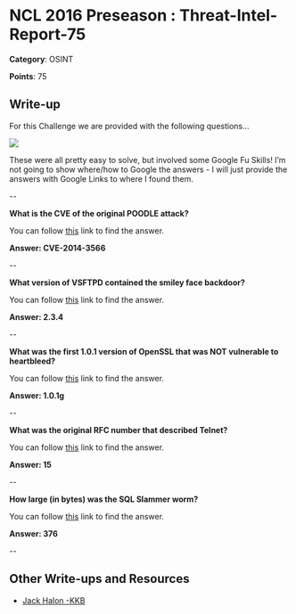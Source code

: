 # NCL 2016 Preseason : Threat-Intel-Report-75

__Category__: OSINT

__Points__: 75

## Write-up

For this Challenge we are provided with the following questions...

<a href="https://raw.githubusercontent.com/jhalon/jhalon.github.io/master/images/ncl2.png"><img src="https://raw.githubusercontent.com/jhalon/jhalon.github.io/master/images/ncl2.png"></a>

These were all pretty easy to solve, but involved some Google Fu Skills! I’m not going to show where/how to Google the answers - I will just provide the answers with Google Links to where I found them.

--

__What is the CVE of the original POODLE attack?__

You can follow [this](https://cve.mitre.org/cgi-bin/cvename.cgi?name=cve-2014-3566) link to find the answer.

__Answer: CVE-2014-3566__

--

__What version of VSFTPD contained the smiley face backdoor?__

You can follow [this](http://www.computersecuritystudent.com/SECURITY_TOOLS/METASPLOITABLE/EXPLOIT/lesson8/) link to find the answer.

__Answer: 2.3.4__

--

__What was the first 1.0.1 version of OpenSSL that was NOT vulnerable to heartbleed?__

You can follow [this](http://heartbleed.com/) link to find the answer.

__Answer: 1.0.1g__

--

__What was the original RFC number that described Telnet?__

You can follow [this](https://en.wikipedia.org/wiki/Telnet) link to find the answer.

__Answer: 15__

--

__How large (in bytes) was the SQL Slammer worm?__

You can follow [this](https://en.wikipedia.org/wiki/SQL_Slammer) link to find the answer.

__Answer: 376__

--

## Other Write-ups and Resources

* [Jack Halon -KKB](https://jhalon.github.io/ncl-intro-osint/)
